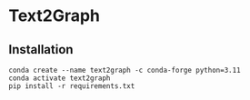# Text2Graph

## Installation

```
conda create --name text2graph -c conda-forge python=3.11
conda activate text2graph
pip install -r requirements.txt
```
